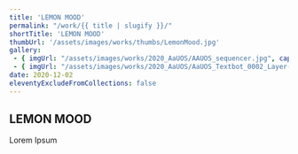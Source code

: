 ```yaml
---
title: 'LEMON MOOD'
permalink: "/work/{{ title | slugify }}/"
shortTitle: 'LEMON MOOD'
thumbUrl: '/assets/images/works/thumbs/LemonMood.jpg'
gallery:
 - { imgUrl: "/assets/images/works/2020_AaUOS/AAUOS_sequencer.jpg", caption: "" }
 - { imgUrl: "/assets/images/works/2020_AaUOS/AaUOS_Textbot_0002_Layer-20.jpg", caption: "" }
date: 2020-12-02
eleventyExcludeFromCollections: false
---
```



<div class="Grid Grid--gutters Grid--full large-Grid--fit">
  <div class="Grid-cell">
    <div class='headerGroup'>
      <h2>LEMON MOOD</h2>
      <p>Lorem Ipsum</p>
    </div>
  </div>
</div>